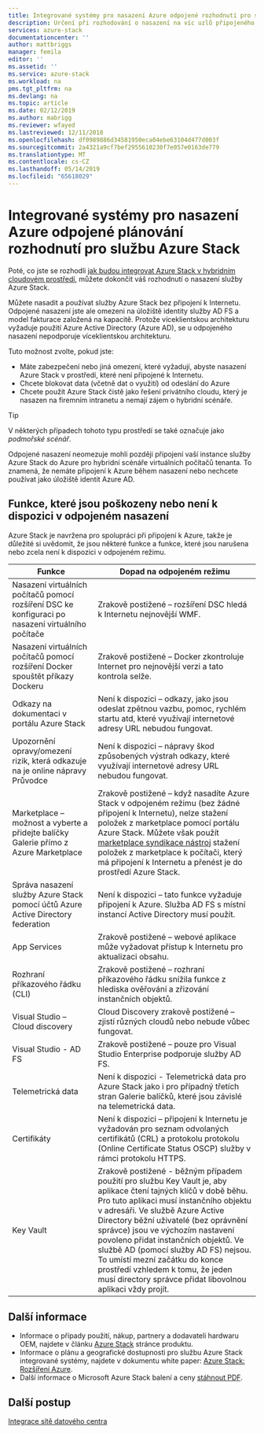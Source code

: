 ```yaml
---
title: Integrované systémy pro nasazení Azure odpojené rozhodnutí pro službu Azure Stack | Dokumentace Microsoftu
description: Určení při rozhodování o nasazení na víc uzlů připojeného k Azure stacku Azure pro plánování nasazení.
services: azure-stack
documentationcenter: ''
author: mattbriggs
manager: femila
editor: ''
ms.assetid: ''
ms.service: azure-stack
ms.workload: na
pms.tgt_pltfrm: na
ms.devlang: na
ms.topic: article
ms.date: 02/12/2019
ms.author: mabrigg
ms.reviewer: wfayed
ms.lastreviewed: 12/11/2018
ms.openlocfilehash: df0989886d34581950eca04ebe63104d477d003f
ms.sourcegitcommit: 2a4321a9cf7bef2955610230f7e057e0163de779
ms.translationtype: MT
ms.contentlocale: cs-CZ
ms.lasthandoff: 05/14/2019
ms.locfileid: "65618029"
---
```

# <a name="azure-disconnected-deployment-planning-decisions-for-azure-stack-integrated-systems"></a>Integrované systémy pro nasazení Azure odpojené plánování rozhodnutí pro službu Azure Stack
Poté, co jste se rozhodli [jak budou integrovat Azure Stack v hybridním cloudovém prostředí](azure-stack-connection-models.md), můžete dokončit váš rozhodnutí o nasazení služby Azure Stack.

Můžete nasadit a používat služby Azure Stack bez připojení k Internetu. Odpojené nasazení jste ale omezeni na úložiště identity služby AD FS a model fakturace založená na kapacitě. Protože víceklientskou architekturu vyžaduje použití Azure Active Directory (Azure AD), se u odpojeného nasazení nepodporuje víceklientskou architekturu. 

Tuto možnost zvolte, pokud jste:
- Máte zabezpečení nebo jiná omezení, které vyžadují, abyste nasazení Azure Stack v prostředí, které není připojené k Internetu.
- Chcete blokovat data (včetně dat o využití) od odeslání do Azure
- Chcete použít Azure Stack čistě jako řešení privátního cloudu, který je nasazen na firemním intranetu a nemají zájem o hybridní scénáře.

> [!TIP]
> V některých případech tohoto typu prostředí se také označuje jako *podmořské scénář*.

Odpojené nasazení neomezuje mohli později připojení vaší instance služby Azure Stack do Azure pro hybridní scénáře virtuálních počítačů tenanta. To znamená, že nemáte připojení k Azure během nasazení nebo nechcete používat jako úložiště identit Azure AD.

## <a name="features-that-are-impaired-or-unavailable-in-disconnected-deployments"></a>Funkce, které jsou poškozeny nebo není k dispozici v odpojeném nasazení 
Azure Stack je navržena pro spolupráci při připojení k Azure, takže je důležité si uvědomit, že jsou některé funkce a funkce, které jsou narušena nebo zcela není k dispozici v odpojeném režimu. 

|Funkce|Dopad na odpojeném režimu|
|-----|-----|
|Nasazení virtuálních počítačů pomocí rozšíření DSC ke konfiguraci po nasazení virtuálního počítače|Zrakově postižené – rozšíření DSC hledá k Internetu nejnovější WMF.|
|Nasazení virtuálních počítačů pomocí rozšíření Docker spouštět příkazy Dockeru|Zrakově postižené – Docker zkontroluje Internet pro nejnovější verzi a tato kontrola selže.|
|Odkazy na dokumentaci v portálu Azure Stack|Není k dispozici – odkazy, jako jsou odeslat zpětnou vazbu, pomoc, rychlém startu atd, které využívají internetové adresy URL nebudou fungovat.|
|Upozornění opravy/omezení rizik, která odkazuje na je online nápravy Průvodce|Není k dispozici – nápravy škod způsobených výstrah odkazy, které využívají internetové adresy URL nebudou fungovat.|
|Marketplace – možnost a vyberte a přidejte balíčky Galerie přímo z Azure Marketplace|Zrakově postižené – když nasadíte Azure Stack v odpojeném režimu (bez žádné připojení k Internetu), nelze stažení položek z marketplace pomocí portálu Azure Stack. Můžete však použít [marketplace syndikace nástroj](azure-stack-download-azure-marketplace-item.md) stažení položek z marketplace k počítači, který má připojení k Internetu a přenést je do prostředí Azure Stack.|
|Správa nasazení služby Azure Stack pomocí účtů Azure Active Directory federation|Není k dispozici – tato funkce vyžaduje připojení k Azure. Služba AD FS s místní instancí Active Directory musí použít.|
|App Services|Zrakově postižené – webové aplikace může vyžadovat přístup k Internetu pro aktualizaci obsahu.|
|Rozhraní příkazového řádku (CLI)|Zrakově postižené – rozhraní příkazového řádku snížila funkce z hlediska ověřování a zřizování instančních objektů.|
|Visual Studio – Cloud discovery|Cloud Discovery zrakově postižené – zjistí různých cloudů nebo nebude vůbec fungovat.|
|Visual Studio - AD FS|Zrakově postižené – pouze pro Visual Studio Enterprise podporuje služby AD FS.
Telemetrická data|Není k dispozici - Telemetrická data pro Azure Stack jako i pro případný třetích stran Galerie balíčků, které jsou závislé na telemetrická data.|
|Certifikáty|Není k dispozici – připojení k Internetu je vyžadován pro seznam odvolaných certifikátů (CRL) a protokolu protokolu (Online Certificate Status OSCP) služby v rámci protokolu HTTPS.|
|Key Vault|Zrakově postižené - běžným případem použití pro službu Key Vault je, aby aplikace čtení tajných klíčů v době běhu. Pro tuto aplikaci musí instančního objektu v adresáři. Ve službě Azure Active Directory běžní uživatelé (bez oprávnění správce) jsou ve výchozím nastavení povoleno přidat instančních objektů. Ve službě AD (pomocí služby AD FS) nejsou. To umístí mezní začátku do konce prostředí vzhledem k tomu, že jeden musí directory správce přidat libovolnou aplikaci vždy projít.| 

## <a name="learn-more"></a>Další informace
- Informace o případy použití, nákup, partnery a dodavateli hardwaru OEM, najdete v článku [Azure Stack](https://azure.microsoft.com/overview/azure-stack/) stránce produktu.
- Informace o plánu a geografické dostupnosti pro službu Azure Stack integrované systémy, najdete v dokumentu white paper: [Azure Stack: Rozšíření Azure](https://azure.microsoft.com/resources/azure-stack-an-extension-of-azure/). 
- Další informace o Microsoft Azure Stack balení a ceny [stáhnout PDF](https://azure.microsoft.com/mediahandler/files/resourcefiles/5bc3f30c-cd57-4513-989e-056325eb95e1/Azure-Stack-packaging-and-pricing-datasheet.pdf). 

## <a name="next-steps"></a>Další postup
[Integrace sítě datového centra](azure-stack-network.md)
